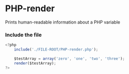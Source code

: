 # PHP-render
Prints human-readable information about a PHP variable 

### Include the file

```javascript
<?php
	include('./FILE-ROOT/PHP-render.php');
    
    $testArray = array('zero', 'one', 'two', 'three');
    render($testArray);
?>
```
